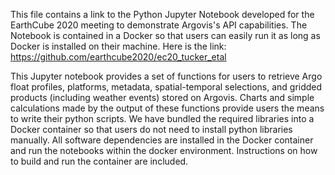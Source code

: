 This file contains a link to the Python Jupyter Notebook developed for the EarthCube 2020 meeting to demonstrate Argovis's API capabilities.  The Notebook is contained in a Docker so that users can easily run it as long as Docker is installed on their machine.  Here is the link:  https://github.com/earthcube2020/ec20_tucker_etal

This Jupyter notebook provides a set of functions for users to retrieve Argo float profiles, platforms, metadata, spatial-temporal selections, and gridded products (including weather events) stored on Argovis. Charts and simple calculations made by the output of these functions provide users the means to write their python scripts. We have bundled the required libraries into a Docker container so that users do not need to install python libraries manually. All software dependencies are installed in the Docker container and run the notebooks within the docker environment. Instructions on how to build and run the container are included.
